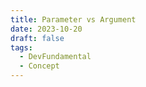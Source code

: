 ```yaml
---
title: Parameter vs Argument
date: 2023-10-20
draft: false
tags:
  - DevFundamental
  - Concept
---
```

